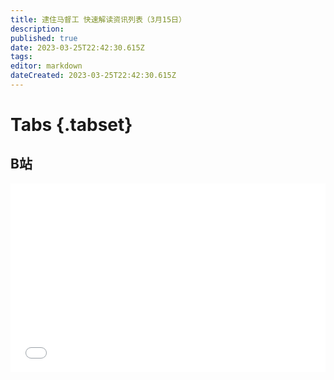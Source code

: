 ```yaml
---
title: 逮住马督工 快速解读资讯列表（3月15日）
description: 
published: true
date: 2023-03-25T22:42:30.615Z
tags: 
editor: markdown
dateCreated: 2023-03-25T22:42:30.615Z
---
```


# Tabs {.tabset}
## B站
<div style="position: relative; padding: 30% 45%;">
<iframe style="position: absolute; width: 100%; height: 100%; left: 0; top: 0;" src="//player.bilibili.com/player.html?&bvid=BV1XM4y1r7Ec&page=1&as_wide=1&high_quality=1&danmaku=1" scrolling="no" border="0" frameborder="no" framespacing="0" allowfullscreen="true"></iframe>
</div>